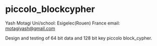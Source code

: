 # piccolo_blockcypher

Yash Motagi
Uni/school: Esigelec(Rouen) France
email: motagiyash@gmail.com

Design and testing of 64 bit data and 128 bit key piccolo block_cypher.

